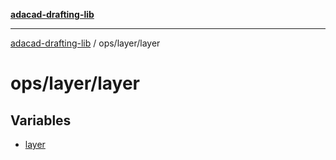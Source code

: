 [**adacad-drafting-lib**](../../../README.md)

***

[adacad-drafting-lib](../../../modules.md) / ops/layer/layer

# ops/layer/layer

## Variables

- [layer](variables/layer.md)
